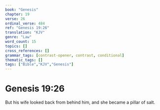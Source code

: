 ```yaml
---
book: "Genesis"
chapter: 19
verse: 26
ordinal_verse: 484
ref: "Genesis 19:26"
translation: "KJV"
genre: "Law"
word_count: 15
topics: []
cross_references: []
grammar_tags: [contrast-opener, contrast, conditional]
thematic_tags: []
tags: ["Bible","KJV","Genesis"]
---
```


# Genesis 19:26

But his wife looked back from behind him, and she became a pillar of salt.
